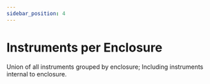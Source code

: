 ```yaml
---
sidebar_position: 4
---
```


# Instruments per Enclosure

Union of all instruments grouped by enclosure; Including instruments internal to enclosure.

